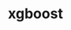 ---
title: "xgboost"
layout: cache
categories: [package, develop-2025-03-16]
meta: {"compilers": ["apple-clang@=16.0.0", "gcc@=13.2.0"], "num_specs": 3, "num_specs_by_stack": {"ml-darwin-aarch64-mps": 1, "ml-linux-aarch64-cpu": 1, "ml-linux-x86_64-cpu": 1, "root": 3}, "oss": ["sequoia", "ubuntu24.04"], "platforms": ["darwin", "linux"], "stacks": ["ml-darwin-aarch64-mps", "ml-linux-aarch64-cpu", "ml-linux-x86_64-cpu", "root"], "targets": ["aarch64", "x86_64_v3"], "versions": ["2.1.1"]}
spec_details: [{"compiler": "gcc@=13.2.0", "hash": "cij5qapn42qrcejyrad6ofignb2ztmcs", "os": "ubuntu24.04", "platform": "linux", "size": "-", "stacks": ["ml-linux-aarch64-cpu", "root"], "target": "aarch64", "variants": ["build_system=cmake", "build_type=Release", "~cuda", "generator=ninja", "~ipo", "~nccl", "+openmp"], "versions": ["2.1.1"]}, {"compiler": "apple-clang@=16.0.0", "hash": "esxxj6m7rtxwhbclqhyrxtwo6cwnxqda", "os": "sequoia", "platform": "darwin", "size": "-", "stacks": ["ml-darwin-aarch64-mps", "root"], "target": "aarch64", "variants": ["build_system=cmake", "build_type=Release", "~cuda", "generator=ninja", "~ipo", "~nccl", "+openmp"], "versions": ["2.1.1"]}, {"compiler": "gcc@=13.2.0", "hash": "hftimswhb5ing3im3fltfsny7lcm7xde", "os": "ubuntu24.04", "platform": "linux", "size": "-", "stacks": ["ml-linux-x86_64-cpu", "root"], "target": "x86_64_v3", "variants": ["build_system=cmake", "build_type=Release", "~cuda", "generator=ninja", "~ipo", "~nccl", "+openmp"], "versions": ["2.1.1"]}]
---